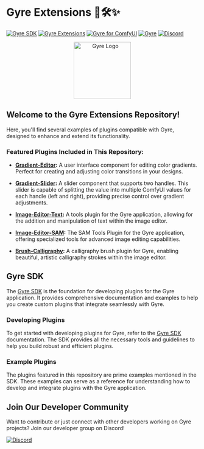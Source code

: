
# Gyre Extensions 🌟🛠️✨

[![Gyre SDK](https://img.shields.io/badge/Gyre%20SDK-Explore-blue?style=for-the-badge&logo=github)](https://flyingdogsoftware.github.io/gyre-sdk/)
[![Gyre Extensions](https://img.shields.io/badge/Gyre%20Extensions-Repository-blue?style=for-the-badge&logo=github)](https://github.com/flyingdogsoftware/gyre-extensions/)
[![Gyre for ComfyUI](https://img.shields.io/badge/Gyre%20for%20ComfyUI-Explore-blue?style=for-the-badge&logo=github)](https://github.com/flyingdogsoftware/gyre_for_comfyui)
[![Gyre](https://img.shields.io/badge/Gyre-Website-orange?style=for-the-badge&logo=internet-explorer)](https://gyre.ai)
[![Discord](https://img.shields.io/badge/Discord-Join%20Us-7289DA?style=for-the-badge&logo=discord)](https://discord.gg/HyaNtnU5Pw)

<p align="center">
  <img src="https://gyre.ai/images/logo.png" alt="Gyre Logo" width="150px">
</p>

## Welcome to the Gyre Extensions Repository!

Here, you'll find several examples of plugins compatible with Gyre, designed to enhance and extend its functionality.

### Featured Plugins Included in This Repository:

- **[Gradient-Editor](https://github.com/flyingdogsoftware/fds-gradient-editor):** A user interface component for editing color gradients. Perfect for creating and adjusting color transitions in your designs.

- **[Gradient-Slider](https://github.com/flyingdogsoftware/fds-gradient-slider):** A slider component that supports two handles. This slider is capable of splitting the value into multiple ComfyUI values for each handle (left and right), providing precise control over gradient adjustments.

- **[Image-Editor-Text](https://github.com/flyingdogsoftware/fds-image-editor-text):** A tools plugin for the Gyre application, allowing for the addition and manipulation of text within the image editor.

- **[Image-Editor-SAM](https://github.com/flyingdogsoftware/fds-image-editor-sam):** The SAM Tools Plugin for the Gyre application, offering specialized tools for advanced image editing capabilities.

- **[Brush-Calligraphy](https://github.com/flyingdogsoftware/brush_Caligraphy):** A calligraphy brush plugin for Gyre, enabling beautiful, artistic calligraphy strokes within the image editor.

## Gyre SDK

The [Gyre SDK](https://flyingdogsoftware.github.io/gyre-sdk/) is the foundation for developing plugins for the Gyre application. It provides comprehensive documentation and examples to help you create custom plugins that integrate seamlessly with Gyre.

### Developing Plugins

To get started with developing plugins for Gyre, refer to the [Gyre SDK](https://flyingdogsoftware.github.io/gyre-sdk/) documentation. The SDK provides all the necessary tools and guidelines to help you build robust and efficient plugins.

### Example Plugins

The plugins featured in this repository are prime examples mentioned in the SDK. These examples can serve as a reference for understanding how to develop and integrate plugins with the Gyre application. 

## Join Our Developer Community

Want to contribute or just connect with other developers working on Gyre projects? Join our developer group on Discord!

[![Discord](https://img.shields.io/badge/Discord-Join%20Us-7289DA?style=for-the-badge&logo=discord)](https://discord.gg/HyaNtnU5Pw)

